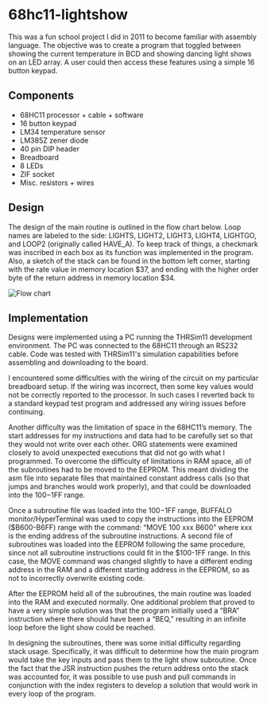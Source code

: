 # 68hc11-lightshow

This was a fun school project I did in 2011 to become familiar with assembly language. The objective was to create a program that toggled between showing the current temperature in BCD and showing dancing light shows on an LED array. A user could then access these features using a simple 16 button keypad.

## Components
 - 68HC11 processor + cable + software
 - 16 button keypad
 - LM34 temperature sensor
 - LM385Z zener diode
 - 40 pin DIP header
 - Breadboard
 - 8 LEDs
 - ZIF socket
 - Misc. resistors + wires

## Design
The design of the main routine is outlined in the flow chart below. Loop names are labeled to the side: LIGHTS, LIGHT2, LIGHT3, LIGHT4, LIGHTGO, and LOOP2 (originally called HAVE_A). To keep track of things, a checkmark was inscribed in each box as its function was implemented in the program. Also, a sketch of the stack can be found in the bottom left corner, starting with the rate value in memory location $37, and ending with the higher order byte of the return address in memory location $34.

![Flow chart](http://i.imgur.com/m4fhQjE.png)

## Implementation
Designs were implemented using a PC running the THRSim11 development environment. The PC was connected to the 68HC11 through an RS232 cable. Code was tested with THRSim11's simulation capabilities before assembling and downloading to the board.

I encountered some difficulties with the wiring of the circuit on my particular breadboard setup. If the wiring was incorrect, then some key values would not be correctly reported to the processor. In such cases I reverted back to a standard keypad test program and addressed any wiring issues before continuing.

Another difficulty was the limitation of space in the 68HC11’s memory. The start addresses for my instructions and data had to be carefully set so that they would not write over each other. ORG statements were examined closely to avoid unexpected executions that did not go with what I programmed. To overcome the difficulty of limitations in RAM space, all of the subroutines had to be moved to the EEPROM. This meant dividing the asm file into separate files that maintained constant address calls (so that jumps and branches would work properly), and that could be downloaded into the $100-$1FF range.

Once a subroutine file was loaded into the $100-$1FF range, BUFFALO monitor/HyperTerminal was used to copy the instructions into the EEPROM ($B600-B6FF) range with the command:  “MOVE 100 xxx B600” where xxx is the ending address of the subroutine instructions.  A second file of subroutines was loaded into the EEPROM following the same procedure, since not all subroutine instructions could fit in the $100-1FF range. In this case, the MOVE command was changed slightly to have a different ending address in the RAM and a different starting address in the EEPROM, so as not to incorrectly overwrite existing code.

After the EEPROM held all of the subroutines, the main routine was loaded into the RAM and executed normally.  One additional problem that proved to have a very simple solution was that the program initially used a “BRA” instruction where there should have been a “BEQ,” resulting in an infinite loop before the light show could be reached.

In designing the subroutines, there was some initial difficulty regarding stack usage.  Specifically, it was difficult to determine how the main program would take the key inputs and pass them to the light show subroutine.  Once the fact that the JSR instruction pushes the return address onto the stack was accounted for, it was possible to use push and pull commands in conjunction with the index registers to develop a solution that would work in every loop of the program.

